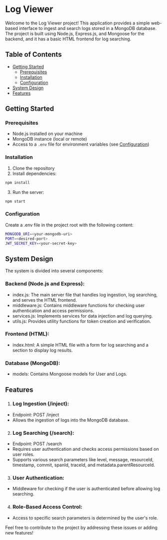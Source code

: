 # Log Viewer

Welcome to the Log Viewer project! This application provides a simple web-based interface to ingest and search logs stored in a MongoDB database. The project is built using Node.js, Express.js, and Mongoose for the backend, and it has a basic HTML frontend for log searching.

## Table of Contents
- [Getting Started](#getting-started)
  - [Prerequisites](#prerequisites)
  - [Installation](#installation)
  - [Configuration](#configuration)
- [System Design](#system-design)
- [Features](#features)

## Getting Started

### Prerequisites
- Node.js installed on your machine
- MongoDB instance (local or remote)
- Access to a `.env` file for environment variables (see [Configuration](#configuration))

### Installation
1. Clone the repository
2. Install dependencies:
  ```bash
  npm install
  ```
3. Run the server:
  ```bash
  npm start
  ```
### Configuration
Create a .env file in the project root with the following content:
  ```bash
  MONGODB_URI=<your-mongodb-uri>
  PORT=<desired-port>
  JWT_SECRET_KEY=<your-secret-key>
  ```
## System Design
The system is divided into several components:

### Backend (Node.js and Express):

- index.js: The main server file that handles log ingestion, log searching, and serves the HTML frontend.
- middleware.js: Contains middleware functions for checking user authentication and access permissions.
- services.js: Implements services for data injection and log querying.
- utils.js: Provides utility functions for token creation and verification.
### Frontend (HTML):

- index.html: A simple HTML file with a form for log searching and a section to display log results.
### Database (MongoDB):

- models: Contains Mongoose models for User and Logs.

## Features
1. ### Log Ingestion (/inject):

- Endpoint: POST /inject
- Allows the ingestion of logs into the MongoDB database.
2. ### Log Searching (/search):

- Endpoint: POST /search
- Requires user authentication and checks access permissions based on user roles.
- Supports various search parameters like level, message, resourceId, timestamp, commit, spanId, traceId, and metadata.parentResourceId.
3. ### User Authentication:

- Middleware for checking if the user is authenticated before allowing log searching.
4. ### Role-Based Access Control:

- Access to specific search parameters is determined by the user's role.

Feel free to contribute to the project by addressing these issues or adding new features!

